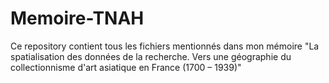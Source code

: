 # Memoire-TNAH
Ce repository contient tous les fichiers mentionnés dans mon mémoire "La spatialisation des données de la recherche. Vers une géographie du collectionnisme d'art asiatique en France (1700 – 1939)"
